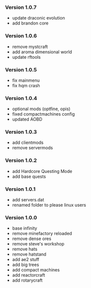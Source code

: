 ### Version 1.0.7
* update draconic evolution
* add brandon core
### Version 1.0.6
* remove mystcraft
* add aroma dimensional world
* update rftools
### Version 1.0.5
* fix mainmenu
* fix hqm crash
### Version 1.0.4
* optional mods (optfine, opis)
* fixed compactmachines config
* updated AOBD
### Version 1.0.3
* add clientmods
* remove servermods
### Version 1.0.2
* add Hardcore Questing Mode
* add base quests
### Version 1.0.1
* add servers.dat
* renamed folder to please linux users
### Version 1.0.0
* base infinity
* remove minefactory reloaded
* remove dense ores
* remove steve's workshop
* remove hats
* remove hatstand
* add ae2 stuff
* add big trees
* add compact machines
* add reactorcraft
* add rotarycraft
